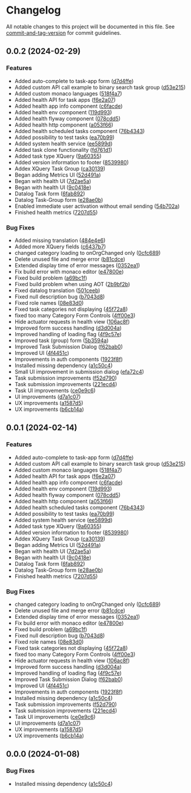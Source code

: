 # Changelog

All notable changes to this project will be documented in this file. See [commit-and-tag-version](https://github.com/absolute-version/commit-and-tag-version) for commit guidelines.

## 0.0.2 (2024-02-29)


### Features

* Added auto-complete to task-app form ([d7d4ffe](https://github.com/eTutor-plus-plus/task-administration-ui/commit/d7d4ffec91c66e041851df3ce15097fab49f5ff6))
* Added custom API call example to binary search task group ([d53e215](https://github.com/eTutor-plus-plus/task-administration-ui/commit/d53e2151d633ebff8d62234f335ba80ad0667529))
* Added custom monaco languages ([518f4a7](https://github.com/eTutor-plus-plus/task-administration-ui/commit/518f4a7769d44d114c69804179c0047b9e8034a8))
* Added health API for task apps ([f6e2a07](https://github.com/eTutor-plus-plus/task-administration-ui/commit/f6e2a07ee3afd820f9542ed39981c4c3d2f90c32))
* Added health app info component ([c6facde](https://github.com/eTutor-plus-plus/task-administration-ui/commit/c6facdea28920b53f3ae30cdad8aa577a7e977a8))
* Added health env component ([119d993](https://github.com/eTutor-plus-plus/task-administration-ui/commit/119d9931f29f93864c9b2825d0fa444a91f9a196))
* Added health flyway component ([078cdd5](https://github.com/eTutor-plus-plus/task-administration-ui/commit/078cdd5e33951fff5b842a6259e31adb1e145299))
* Added health http component ([a053f66](https://github.com/eTutor-plus-plus/task-administration-ui/commit/a053f666e0c81a0b2fa605e23993be1ef1d13f55))
* Added health scheduled tasks component ([76b4343](https://github.com/eTutor-plus-plus/task-administration-ui/commit/76b43434aad8ca310a35637420c9493617a96028))
* Added possibility to test tasks ([ea70b99](https://github.com/eTutor-plus-plus/task-administration-ui/commit/ea70b99138a473f2d4015290af274e894de8dfd6))
* Added system health service ([ee5899d](https://github.com/eTutor-plus-plus/task-administration-ui/commit/ee5899dbfb57717d2d1241c2039d193b267f14d0))
* Added task clone functionality ([fd761d1](https://github.com/eTutor-plus-plus/task-administration-ui/commit/fd761d1730025acc17a6409db8caa11ccaf69786))
* Added task type XQuery ([9a60355](https://github.com/eTutor-plus-plus/task-administration-ui/commit/9a603558edd3e2e65420a876cf19e81b50bf68a4))
* Added version information to footer ([8539980](https://github.com/eTutor-plus-plus/task-administration-ui/commit/85399803d2aff85c150dc4a0a63f506e7f4a89bb))
* Addex XQuery Task Group ([ca30139](https://github.com/eTutor-plus-plus/task-administration-ui/commit/ca30139e19e365673bf31900dc37815597267168))
* Began adding Metrics UI ([52d491a](https://github.com/eTutor-plus-plus/task-administration-ui/commit/52d491a5c9a0f648a717147cb8ab3cc603babf06))
* Began with health UI ([7d2ae5a](https://github.com/eTutor-plus-plus/task-administration-ui/commit/7d2ae5a4bbfc8dc5f6c7f7f93721ee00813fda1c))
* Began with health UI ([9c0418e](https://github.com/eTutor-plus-plus/task-administration-ui/commit/9c0418e69db8c9d4636b869f821577ad28e9388e))
* Datalog Task form ([6fab892](https://github.com/eTutor-plus-plus/task-administration-ui/commit/6fab89227a3850f5f52400242f6777ad1fecaaf7))
* Datalog Task-Group form ([e28ae0b](https://github.com/eTutor-plus-plus/task-administration-ui/commit/e28ae0bdfad0ab9d042e9a81aee66e209b480bcd))
* Enabled immediate user activation without email sending ([54b702a](https://github.com/eTutor-plus-plus/task-administration-ui/commit/54b702ab4743b2f80699b7bee80b7ab95f92165d))
* Finished health metrics ([7207d55](https://github.com/eTutor-plus-plus/task-administration-ui/commit/7207d55d9446a6a54e96e0f6d0f99442d6c72cd8))


### Bug Fixes

* Added missing translation ([484e4e6](https://github.com/eTutor-plus-plus/task-administration-ui/commit/484e4e6893f88e4ee3e3742edcba4df30a40a28c))
* Added more XQuery fields ([c6437b7](https://github.com/eTutor-plus-plus/task-administration-ui/commit/c6437b7e568339aa5ba73f43e1e675297bc4a2f9))
* changed category loading to onOrgChanged only ([0cfc689](https://github.com/eTutor-plus-plus/task-administration-ui/commit/0cfc6890d9efb858e1a6d8efd9cde4fed87fb286))
* Delete unused file and merge error ([b81cdce](https://github.com/eTutor-plus-plus/task-administration-ui/commit/b81cdce144ec720a1516402542e6267c72993c8c))
* Extended display time of error messages ([0352ea1](https://github.com/eTutor-plus-plus/task-administration-ui/commit/0352ea1a58569c902cbcfbe6048dd6c93962db3a))
* Fix build error with monaco editor ([e47800e](https://github.com/eTutor-plus-plus/task-administration-ui/commit/e47800e96be756bee226b9817a7ab97d81a8f807))
* Fixed build problem ([a69bc1f](https://github.com/eTutor-plus-plus/task-administration-ui/commit/a69bc1f3dbfd0787e812c7836e021bec0b480c85))
* Fixed build problem when using AOT ([2b9bf2b](https://github.com/eTutor-plus-plus/task-administration-ui/commit/2b9bf2b7dd9070545d06b8070136cdd4f04c8799))
* Fixed datalog translation ([501ceeb](https://github.com/eTutor-plus-plus/task-administration-ui/commit/501ceebd3a8ab05460b0dfa00daa5feac2e7b3f7))
* Fixed null description bug ([b7043d8](https://github.com/eTutor-plus-plus/task-administration-ui/commit/b7043d827f15021e902f2cc2d1a287d52506c13c))
* Fixed role names ([08e83d0](https://github.com/eTutor-plus-plus/task-administration-ui/commit/08e83d0cfebe31878646e0670aeceb28af879292))
* Fixed task categories not displaying ([45f72a8](https://github.com/eTutor-plus-plus/task-administration-ui/commit/45f72a82afac5bd8707f8a58692386bf8f6490e5))
* fixed too many Category Form Controls ([4ff00e3](https://github.com/eTutor-plus-plus/task-administration-ui/commit/4ff00e3a52bc3b7972cb287680d47eaa543eda0e))
* Hide actuator requests in health view ([106ac8f](https://github.com/eTutor-plus-plus/task-administration-ui/commit/106ac8f1a12f1bbc36add4b4a85aa010d11b0001))
* Improved form success handling ([d3d004a](https://github.com/eTutor-plus-plus/task-administration-ui/commit/d3d004ac8e30551be3b9543c9c71989ef4540f1d))
* Improved handling of loading flag ([4f9c57e](https://github.com/eTutor-plus-plus/task-administration-ui/commit/4f9c57e393577c5db2a231b5003c844a604ec4b9))
* Improved task (group) form ([5b3594a](https://github.com/eTutor-plus-plus/task-administration-ui/commit/5b3594aadc869061dc8b92da1412b052aef95c10))
* Improved Task Submission Dialog ([f62bab0](https://github.com/eTutor-plus-plus/task-administration-ui/commit/f62bab020c50afed6fd43687ae1af1dafee0f152))
* Improved UI ([4f4451c](https://github.com/eTutor-plus-plus/task-administration-ui/commit/4f4451c6bec85b39cd6129010f6dc34e1c086f9f))
* Improvements in auth components ([1923f8f](https://github.com/eTutor-plus-plus/task-administration-ui/commit/1923f8fafdd728e13e73eb05852e522ce833f022))
* Installed missing dependency ([a1c50c4](https://github.com/eTutor-plus-plus/task-administration-ui/commit/a1c50c4ba94c914856c84c11c81bb7d4932052ba))
* Small UI improvement in submission dialog ([efa72c4](https://github.com/eTutor-plus-plus/task-administration-ui/commit/efa72c4857a5733c18f4635fdb7645cec976b793))
* Task submission improvements ([f52d790](https://github.com/eTutor-plus-plus/task-administration-ui/commit/f52d790f224e6c12b4846952ba7e3163242a2b64))
* Task submission improvements ([221ecd4](https://github.com/eTutor-plus-plus/task-administration-ui/commit/221ecd4e6cec2def2e5b1af7cae66ed0c2a61a53))
* Task UI improvements ([ce0e9c6](https://github.com/eTutor-plus-plus/task-administration-ui/commit/ce0e9c6796a6a770ea11c83d4c45887a048b7d75))
* UI improvements ([d7a1c07](https://github.com/eTutor-plus-plus/task-administration-ui/commit/d7a1c07374be4ec090d343b36e43f918cf95c682))
* UX improvements ([a1587d5](https://github.com/eTutor-plus-plus/task-administration-ui/commit/a1587d55bfc22732ae7ea86425416c9928c309d9))
* UX improvements ([b6cb14a](https://github.com/eTutor-plus-plus/task-administration-ui/commit/b6cb14a003efb52e82a84aa36ecae052c030535f))

## 0.0.1 (2024-02-14)


### Features

* Added auto-complete to task-app form ([d7d4ffe](https://github.com/eTutor-plus-plus/task-administration-ui/commit/d7d4ffec91c66e041851df3ce15097fab49f5ff6))
* Added custom API call example to binary search task group ([d53e215](https://github.com/eTutor-plus-plus/task-administration-ui/commit/d53e2151d633ebff8d62234f335ba80ad0667529))
* Added custom monaco languages ([518f4a7](https://github.com/eTutor-plus-plus/task-administration-ui/commit/518f4a7769d44d114c69804179c0047b9e8034a8))
* Added health API for task apps ([f6e2a07](https://github.com/eTutor-plus-plus/task-administration-ui/commit/f6e2a07ee3afd820f9542ed39981c4c3d2f90c32))
* Added health app info component ([c6facde](https://github.com/eTutor-plus-plus/task-administration-ui/commit/c6facdea28920b53f3ae30cdad8aa577a7e977a8))
* Added health env component ([119d993](https://github.com/eTutor-plus-plus/task-administration-ui/commit/119d9931f29f93864c9b2825d0fa444a91f9a196))
* Added health flyway component ([078cdd5](https://github.com/eTutor-plus-plus/task-administration-ui/commit/078cdd5e33951fff5b842a6259e31adb1e145299))
* Added health http component ([a053f66](https://github.com/eTutor-plus-plus/task-administration-ui/commit/a053f666e0c81a0b2fa605e23993be1ef1d13f55))
* Added health scheduled tasks component ([76b4343](https://github.com/eTutor-plus-plus/task-administration-ui/commit/76b43434aad8ca310a35637420c9493617a96028))
* Added possibility to test tasks ([ea70b99](https://github.com/eTutor-plus-plus/task-administration-ui/commit/ea70b99138a473f2d4015290af274e894de8dfd6))
* Added system health service ([ee5899d](https://github.com/eTutor-plus-plus/task-administration-ui/commit/ee5899dbfb57717d2d1241c2039d193b267f14d0))
* Added task type XQuery ([9a60355](https://github.com/eTutor-plus-plus/task-administration-ui/commit/9a603558edd3e2e65420a876cf19e81b50bf68a4))
* Added version information to footer ([8539980](https://github.com/eTutor-plus-plus/task-administration-ui/commit/85399803d2aff85c150dc4a0a63f506e7f4a89bb))
* Addex XQuery Task Group ([ca30139](https://github.com/eTutor-plus-plus/task-administration-ui/commit/ca30139e19e365673bf31900dc37815597267168))
* Began adding Metrics UI ([52d491a](https://github.com/eTutor-plus-plus/task-administration-ui/commit/52d491a5c9a0f648a717147cb8ab3cc603babf06))
* Began with health UI ([7d2ae5a](https://github.com/eTutor-plus-plus/task-administration-ui/commit/7d2ae5a4bbfc8dc5f6c7f7f93721ee00813fda1c))
* Began with health UI ([9c0418e](https://github.com/eTutor-plus-plus/task-administration-ui/commit/9c0418e69db8c9d4636b869f821577ad28e9388e))
* Datalog Task form ([6fab892](https://github.com/eTutor-plus-plus/task-administration-ui/commit/6fab89227a3850f5f52400242f6777ad1fecaaf7))
* Datalog Task-Group form ([e28ae0b](https://github.com/eTutor-plus-plus/task-administration-ui/commit/e28ae0bdfad0ab9d042e9a81aee66e209b480bcd))
* Finished health metrics ([7207d55](https://github.com/eTutor-plus-plus/task-administration-ui/commit/7207d55d9446a6a54e96e0f6d0f99442d6c72cd8))


### Bug Fixes

* changed category loading to onOrgChanged only ([0cfc689](https://github.com/eTutor-plus-plus/task-administration-ui/commit/0cfc6890d9efb858e1a6d8efd9cde4fed87fb286))
* Delete unused file and merge error ([b81cdce](https://github.com/eTutor-plus-plus/task-administration-ui/commit/b81cdce144ec720a1516402542e6267c72993c8c))
* Extended display time of error messages ([0352ea1](https://github.com/eTutor-plus-plus/task-administration-ui/commit/0352ea1a58569c902cbcfbe6048dd6c93962db3a))
* Fix build error with monaco editor ([e47800e](https://github.com/eTutor-plus-plus/task-administration-ui/commit/e47800e96be756bee226b9817a7ab97d81a8f807))
* Fixed build problem ([a69bc1f](https://github.com/eTutor-plus-plus/task-administration-ui/commit/a69bc1f3dbfd0787e812c7836e021bec0b480c85))
* Fixed null description bug ([b7043d8](https://github.com/eTutor-plus-plus/task-administration-ui/commit/b7043d827f15021e902f2cc2d1a287d52506c13c))
* Fixed role names ([08e83d0](https://github.com/eTutor-plus-plus/task-administration-ui/commit/08e83d0cfebe31878646e0670aeceb28af879292))
* Fixed task categories not displaying ([45f72a8](https://github.com/eTutor-plus-plus/task-administration-ui/commit/45f72a82afac5bd8707f8a58692386bf8f6490e5))
* fixed too many Category Form Controls ([4ff00e3](https://github.com/eTutor-plus-plus/task-administration-ui/commit/4ff00e3a52bc3b7972cb287680d47eaa543eda0e))
* Hide actuator requests in health view ([106ac8f](https://github.com/eTutor-plus-plus/task-administration-ui/commit/106ac8f1a12f1bbc36add4b4a85aa010d11b0001))
* Improved form success handling ([d3d004a](https://github.com/eTutor-plus-plus/task-administration-ui/commit/d3d004ac8e30551be3b9543c9c71989ef4540f1d))
* Improved handling of loading flag ([4f9c57e](https://github.com/eTutor-plus-plus/task-administration-ui/commit/4f9c57e393577c5db2a231b5003c844a604ec4b9))
* Improved Task Submission Dialog ([f62bab0](https://github.com/eTutor-plus-plus/task-administration-ui/commit/f62bab020c50afed6fd43687ae1af1dafee0f152))
* Improved UI ([4f4451c](https://github.com/eTutor-plus-plus/task-administration-ui/commit/4f4451c6bec85b39cd6129010f6dc34e1c086f9f))
* Improvements in auth components ([1923f8f](https://github.com/eTutor-plus-plus/task-administration-ui/commit/1923f8fafdd728e13e73eb05852e522ce833f022))
* Installed missing dependency ([a1c50c4](https://github.com/eTutor-plus-plus/task-administration-ui/commit/a1c50c4ba94c914856c84c11c81bb7d4932052ba))
* Task submission improvements ([f52d790](https://github.com/eTutor-plus-plus/task-administration-ui/commit/f52d790f224e6c12b4846952ba7e3163242a2b64))
* Task submission improvements ([221ecd4](https://github.com/eTutor-plus-plus/task-administration-ui/commit/221ecd4e6cec2def2e5b1af7cae66ed0c2a61a53))
* Task UI improvements ([ce0e9c6](https://github.com/eTutor-plus-plus/task-administration-ui/commit/ce0e9c6796a6a770ea11c83d4c45887a048b7d75))
* UI improvements ([d7a1c07](https://github.com/eTutor-plus-plus/task-administration-ui/commit/d7a1c07374be4ec090d343b36e43f918cf95c682))
* UX improvements ([a1587d5](https://github.com/eTutor-plus-plus/task-administration-ui/commit/a1587d55bfc22732ae7ea86425416c9928c309d9))
* UX improvements ([b6cb14a](https://github.com/eTutor-plus-plus/task-administration-ui/commit/b6cb14a003efb52e82a84aa36ecae052c030535f))

## 0.0.0 (2024-01-08)


### Bug Fixes

* Installed missing dependency ([a1c50c4](https://github.com/eTutor-plus-plus/task-administration-ui/commit/a1c50c4ba94c914856c84c11c81bb7d4932052ba))
